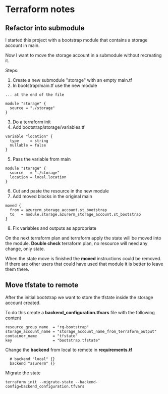 # Terraform notes

## Refactor into submodule

I started this project with a bootstrap module that contains a storage account in main.

Now I want to move the storage account in a submodule without recreating it.

Steps:

1. Create a new submodule "storage" with an empty main.tf
2. In bootstrap/main.tf use the new module
```
... at the end of the file 

module "storage" {
  source = "./storage"
}
```
3. Do a terraform init
4. Add bootstrap/storage/variables.tf
```
variable "location" {
  type     = string
  nullable = false
}
```
5. Pass the variable from main
```
module "storage" {
  source   = "./storage"
  location = local.location
}
```
6. Cut and paste the resource in the new module
7. Add moved blocks in the original main
```
moved {
  from = azurerm_storage_account.st_bootstrap
  to   = module.storage.azurerm_storage_account.st_bootstrap
}
```
8. Fix variables and outputs as appropriate

On the next terraform plan and terraform apply the state will be moved into the module.
**Double check** terraform plan, no resource will need any change, only state.

When the state move is finished the __moved__ instructions could be removed. If there are other users that could have used that module it is better to leave them there.

## Move tfstate to remote

After the initial bootstrap we want to store the tfstate inside the storage account created.

To do this create a __backend_configuration.tfvars__ file with the following content

```
resource_group_name  = "rg-bootstrap"
storage_account_name = "storage_account_name_from_terraform_output"
container_name       = "tfstate"
key                  = "bootstrap.tfstate"
```

Change the __backend__ from local to remote in __requirements.tf__

```
  # backend "local" {}
  backend "azurerm" {}
```

Migrate the state

```
terraform init --migrate-state --backend-config=backend_configuration.tfvars
```